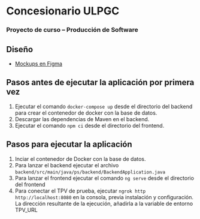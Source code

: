 # Concesionario ULPGC

### Proyecto de curso – Producción de Software

## Diseño

- [Mockups en Figma](https://www.figma.com/file/hjHSfqp53JgXTBSCr8VQF9/MockupsConcesionario?type=design&node-id=0%3A1&mode=design&t=7HwOJH3WUtNoekuE-1)

## Pasos antes de ejecutar la aplicación por primera vez

1. Ejecutar el comando ```docker-compose up``` desde el directorio del backend para crear el contenedor de docker con la
   base de datos.
1. Descargar las dependencias de Maven en el backend.
1. Ejecutar el comando ```npm ci``` desde el directorio del frontend.

## Pasos para ejecutar la aplicación

1. Inciar el contenedor de Docker con la base de datos.
1. Para lanzar el backend ejecutar el archivo ```backend/src/main/java/ps/backend/BackendApplication.java```
1. Para lanzar el frontend ejecutar el comando ```ng serve``` desde el directorio del frontend
2. Para conectar el TPV de prueba, ejecutar ```ngrok http http://localhost:8080``` en la consola, previa instalación y
   configuración. La dirección resultante de la ejecución, añadirla a la variable de entorno TPV_URL
